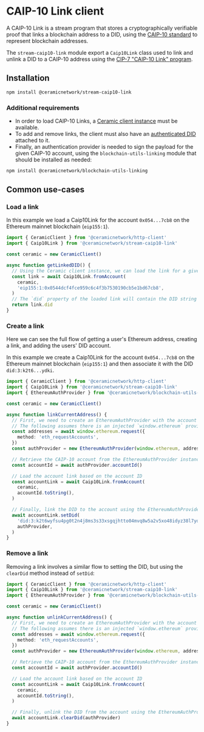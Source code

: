 # CAIP-10 Link client

A CAIP-10 Link is a stream program that stores a cryptographically verifiable proof that links a blockchain address to a DID, using the [CAIP-10 standard](https://github.com/ChainAgnostic/CAIPs/blob/master/CAIPs/caip-10.md) to represent blockchain addresses.

The `stream-caip10-link` module export a `Caip10Link` class used to link and unlink a DID to a CAIP-10 address using the [CIP-7 "CAIP-10 Link" program](../../docs/advanced/standards/stream-programs/caip10-link.md).

## Installation

```sh
npm install @ceramicnetwork/stream-caip10-link
```

### Additional requirements

- In order to load CAIP-10 Links, a [Ceramic client instance](../core-clients/ceramic-http.md) must be available.
- To add and remove links, the client must also have an [authenticated DID](../core-clients/did-jsonrpc.md) attached to it.
- Finally, an authentication provider is needed to sign the payload for the given CAIP-10 account, using the `blockchain-utils-linking` module that should be installed as needed:

```sh
npm install @ceramicnetwork/blockchain-utils-linking
```

## Common use-cases

### Load a link

In this example we load a Caip10Link for the account `0x054...7cb8` on the Ethereum mainnet blockchain (`eip155:1`).

```ts
import { CeramicClient } from '@ceramicnetwork/http-client'
import { Caip10Link } from '@ceramicnetwork/stream-caip10-link'

const ceramic = new CeramicClient()

async function getLinkedDID() {
  // Using the Ceramic client instance, we can load the link for a given CAIP-10 account
  const link = await Caip10Link.fromAccount(
    ceramic,
    'eip155:1:0x0544dcf4fce959c6c4f3b7530190cb5e1bd67cb8',
  )
  // The `did` property of the loaded link will contain the DID string value if set
  return link.did
}
```

### Create a link

Here we can see the full flow of getting a user's Ethereum address, creating a link, and adding the users' DID account.

In this example we create a Caip10Link for the account `0x054...7cb8` on the Ethereum mainnet blockchain (`eip155:1`) and then associate it with the DID `did:3:k2t6...ydki`.

```ts
import { CeramicClient } from '@ceramicnetwork/http-client'
import { Caip10Link } from '@ceramicnetwork/stream-caip10-link'
import { EthereumAuthProvider } from '@ceramicnetwork/blockchain-utils-linking'

const ceramic = new CeramicClient()

async function linkCurrentAddress() {
  // First, we need to create an EthereumAuthProvider with the account currently selected
  // The following assumes there is an injected `window.ethereum` provider
  const addresses = await window.ethereum.request({
    method: 'eth_requestAccounts',
  })
  const authProvider = new EthereumAuthProvider(window.ethereum, addresses[0])

  // Retrieve the CAIP-10 account from the EthereumAuthProvider instance
  const accountId = await authProvider.accountId()

  // Load the account link based on the account ID
  const accountLink = await Caip10Link.fromAccount(
    ceramic,
    accountId.toString(),
  )

  // Finally, link the DID to the account using the EthereumAuthProvider instance
  await accountLink.setDid(
    'did:3:k2t6wyfsu4pg0t2n4j8ms3s33xsgqjhtto04mvq8w5a2v5xo48idyz38l7ydki',
    authProvider,
  )
}
```

### Remove a link

Removing a link involves a similar flow to setting the DID, but using the `clearDid` method instead of `setDid`:

```ts
import { CeramicClient } from '@ceramicnetwork/http-client'
import { Caip10Link } from '@ceramicnetwork/stream-caip10-link'
import { EthereumAuthProvider } from '@ceramicnetwork/blockchain-utils-linking'

const ceramic = new CeramicClient()

async function unlinkCurrentAddress() {
  // First, we need to create an EthereumAuthProvider with the account currently selected
  // The following assumes there is an injected `window.ethereum` provider
  const addresses = await window.ethereum.request({
    method: 'eth_requestAccounts',
  })
  const authProvider = new EthereumAuthProvider(window.ethereum, addresses[0])

  // Retrieve the CAIP-10 account from the EthereumAuthProvider instance
  const accountId = await authProvider.accountId()

  // Load the account link based on the account ID
  const accountLink = await Caip10Link.fromAccount(
    ceramic,
    accountId.toString(),
  )

  // Finally, unlink the DID from the account using the EthereumAuthProvider instance
  await accountLink.clearDid(authProvider)
}
```

<!--
## Additional Resources

- [CIP-10: CAIP10 Link Specification](https://github.com/ceramicnetwork/CIP/blob/main/CIPs/CIP-8/CIP-8.md)
- [Complete CAIP10Link.js API Reference]()

## Next Steps

---

- [Next step 1]()
-->
